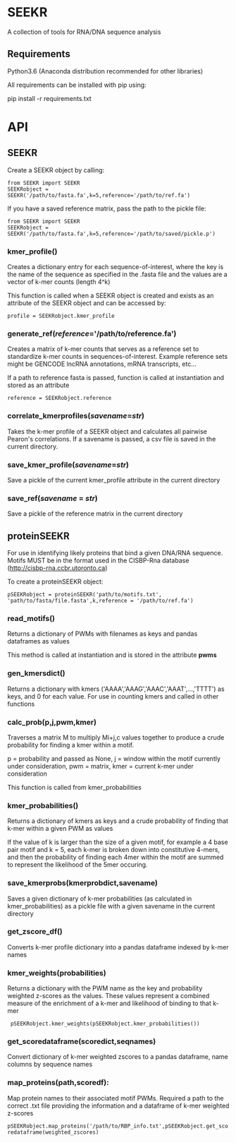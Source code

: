 # SEEKR
A collection of tools for RNA/DNA sequence analysis

## Requirements

Python3.6 (Anaconda distribution recommended for other libraries)

All requirements can be installed with pip using:

pip install -r requirements.txt

# API

## SEEKR

Create a SEEKR object by calling:
```
from SEEKR import SEEKR
SEEKRobject = SEEKR('/path/to/fasta.fa',k=5,reference='/path/to/ref.fa')
```

If you have a saved reference matrix, pass the path to the pickle file:

```
from SEEKR import SEEKR
SEEKRobject = SEEKR('/path/to/fasta.fa',k=5,reference='/path/to/saved/pickle.p')
```


### kmer_profile()
Creates a dictionary entry for each sequence-of-interest, where the key is the name of the sequence as specified in the .fasta file and the values are a vector of k-mer counts (length 4^k)

This function is called when a SEEKR object is created and exists as an attribute of the SEEKR object and can be accessed by:

```
profile = SEEKRobject.kmer_profile
```

### generate_ref(*reference*='/path/to/reference.fa')
Creates a matrix of k-mer counts that serves as a reference set to standardize k-mer counts in sequences-of-interest. Example reference sets might be GENCODE lncRNA annotations, mRNA transcripts, etc...

If a path to reference fasta is passed, function is called at instantiation and stored as an attribute

```
reference = SEEKRobject.reference
```

### correlate_kmerprofiles(*savename*=*str*)

Takes the k-mer profile of a SEEKR object and calculates all pairwise Pearon's correlations. If a savename is passed, a csv file is saved in the current directory.

### save_kmer_profile(*savename*=*str*)
Save a pickle of the current kmer_profile attribute in the current directory

### save_ref(*savename* = *str*)
Save a pickle of the reference matrix in the current directory

## proteinSEEKR

For use in identifying likely proteins that bind a given DNA/RNA sequence. Motifs MUST be in the format used in the CISBP-Rna database (http://cisbp-rna.ccbr.utoronto.ca) 


To create a proteinSEEKR object:

```
pSEEKRobject = proteinSEEKR('path/to/motifs.txt', 'path/to/fasta/file.fasta',k,reference = '/path/to/ref.fa')
```

### read_motifs()
Returns a dictionary of PWMs with filenames as keys and pandas dataframes as values

This method is called at instantiation and is stored in the attribute **pwms**

### gen_kmersdict()
Returns a dictionary with kmers ('AAAA','AAAG','AAAC','AAAT',...,'TTTT') as keys, and 0 for each value. For use in counting kmers and called in other functions

### calc_prob(p,j,pwm,kmer)
Traverses a matrix M to multiply Mi+j,c values together to produce a crude probability for finding a kmer within a motif.

p = probability and passed as None, j = window within the motif currently under consideration, pwm = matrix, kmer = current k-mer under consideration

This function is called from kmer_probabilities 

### kmer_probabilities()
Returns a dictionary of kmers as keys and a crude probability of finding that k-mer within a given PWM as values

If the value of k is larger than the size of a given motif, for example a 4 base pair motif and k = 5, each k-mer is broken down into constitutive 4-mers, and then the probability of finding each 4mer within the motif are summed to represent the likelihood of the 5mer occuring. 

### save_kmerprobs(kmerprobdict,savename)
Saves a given dictionary of k-mer probabilities (as calculated in kmer_probabilities) as a pickle file with a given savename in the current directory
 
### get_zscore_df()
Converts k-mer profile dictionary into a pandas dataframe indexed by k-mer names

### kmer_weights(probabilities)
Returns a dictionary with the PWM name as the key and probability weighted z-scores as the values. These values represent a combined measure of the enrichment of a k-mer and likelihood of binding to that k-mer

``` pSEEKRobject.kmer_weights(pSEEKRobject.kmer_probabilities())```
### get_scoredataframe(scoredict,seqnames)
Convert dictionary of k-mer weighted zscores to a pandas dataframe, name columns by sequence names

### map_proteins(path,scoredf):
Map protein names to their associated motif PWMs. Required a path to the correct .txt file providing the information and a dataframe of k-mer weighted z-scores

```pSEEKRobject.map_proteins('/path/to/RBP_info.txt',pSEEKRobject.get_scoredataframe(weighted_zscores)```

